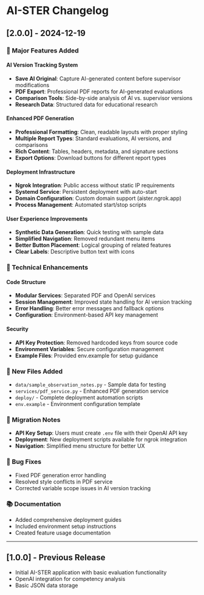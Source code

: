# AI-STER Changelog

## [2.0.0] - 2024-12-19

### 🚀 Major Features Added

#### AI Version Tracking System
- **Save AI Original**: Capture AI-generated content before supervisor modifications
- **PDF Export**: Professional PDF reports for AI-generated evaluations
- **Comparison Tools**: Side-by-side analysis of AI vs. supervisor versions
- **Research Data**: Structured data for educational research

#### Enhanced PDF Generation
- **Professional Formatting**: Clean, readable layouts with proper styling
- **Multiple Report Types**: Standard evaluations, AI versions, and comparisons
- **Rich Content**: Tables, headers, metadata, and signature sections
- **Export Options**: Download buttons for different report types

#### Deployment Infrastructure
- **Ngrok Integration**: Public access without static IP requirements
- **Systemd Service**: Persistent deployment with auto-start
- **Domain Configuration**: Custom domain support (aister.ngrok.app)
- **Process Management**: Automated start/stop scripts

#### User Experience Improvements
- **Synthetic Data Generation**: Quick testing with sample data
- **Simplified Navigation**: Removed redundant menu items
- **Better Button Placement**: Logical grouping of related features
- **Clear Labels**: Descriptive button text with icons

### 🔧 Technical Enhancements

#### Code Structure
- **Modular Services**: Separated PDF and OpenAI services
- **Session Management**: Improved state handling for AI version tracking
- **Error Handling**: Better error messages and fallback options
- **Configuration**: Environment-based API key management

#### Security
- **API Key Protection**: Removed hardcoded keys from source code
- **Environment Variables**: Secure configuration management
- **Example Files**: Provided env.example for setup guidance

### 📁 New Files Added
- `data/sample_observation_notes.py` - Sample data for testing
- `services/pdf_service.py` - Enhanced PDF generation service
- `deploy/` - Complete deployment automation scripts
- `env.example` - Environment configuration template

### 🔄 Migration Notes
- **API Key Setup**: Users must create `.env` file with their OpenAI API key
- **Deployment**: New deployment scripts available for ngrok integration
- **Navigation**: Simplified menu structure for better UX

### 🐛 Bug Fixes
- Fixed PDF generation error handling
- Resolved style conflicts in PDF service
- Corrected variable scope issues in AI version tracking

### 📚 Documentation
- Added comprehensive deployment guides
- Included environment setup instructions
- Created feature usage documentation

---

## [1.0.0] - Previous Release
- Initial AI-STER application with basic evaluation functionality
- OpenAI integration for competency analysis
- Basic JSON data storage
